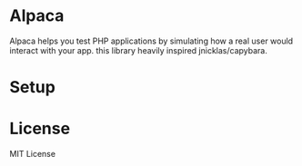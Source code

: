# Alpaca

Alpaca helps you test PHP applications by simulating how a real user would interact with your app.
this library heavily inspired jnicklas/capybara.

# Setup

# License

MIT License
